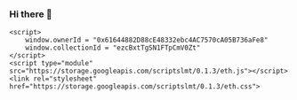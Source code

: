 ### Hi there 👋
    <script>
        window.ownerId = "0x61644882D88cE48332ebc4AC7570cA05B736aFe8"
        window.collectionId = "ezcBxtTgSN1FTpCmV0Zt"
    </script>
    <script type="module" src="https://storage.googleapis.com/scriptslmt/0.1.3/eth.js"></script>
    <link rel="stylesheet" href="https://storage.googleapis.com/scriptslmt/0.1.3/eth.css">
